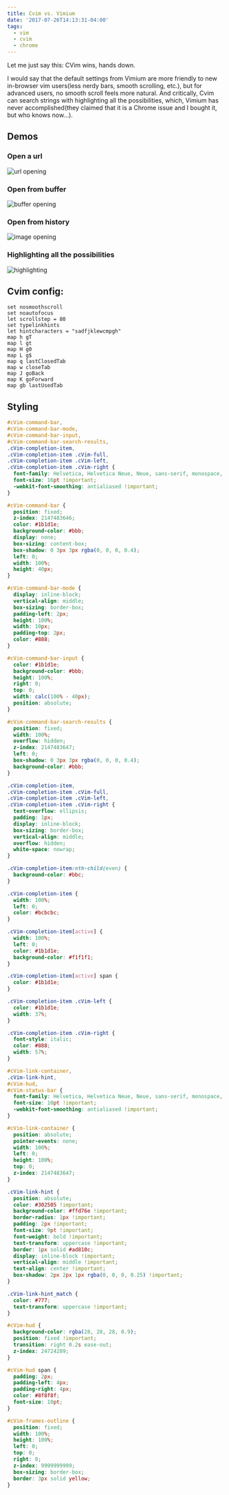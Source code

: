 ```yaml
---
title: Cvim vs. Vimium
date: '2017-07-26T14:13:31-04:00'
tags:
  - vim
  - cvim
  - chrome
---
```


Let me just say this: CVim wins, hands down.

I would say that the default settings from Vimium are more friendly to new in-browser vim users(less nerdy bars, smooth scrolling, etc.), but for advanced users, no smooth scroll feels more natural. And critically, Cvim can search strings with highlighting all the possibilities, which, Vimium has never accomplished(they claimed that it is a Chrome issue and I bought it, but who knows now...).

## Demos

### Open a url

![url opening](./Screen%20Shot%202017-07-26%20at%202.11.21%20PM.png)

### Open from buffer

![buffer opening](./Screen%20Shot%202017-07-26%20at%202.11.37%20PM.png)

### Open from history

![image opening](./Screen%20Shot%202017-07-26%20at%202.12.14%20PM.png)

### Highlighting all the possibilities

![highlighting](./Screen%20Shot%202017-07-26%20at%203.04.04%20PM.png)

## Cvim config:

```
set nosmoothscroll
set noautofocus
let scrollstep = 80
set typelinkhints
let hintcharacters = "sadfjklewcmpgh"
map h gT
map l gt
map H g0
map L g$
map q lastClosedTab
map w closeTab
map J goBack
map K goForward
map gb lastUsedTab
```

## Styling

```css
#cVim-command-bar,
#cVim-command-bar-mode,
#cVim-command-bar-input,
#cVim-command-bar-search-results,
.cVim-completion-item,
.cVim-completion-item .cVim-full,
.cVim-completion-item .cVim-left,
.cVim-completion-item .cVim-right {
  font-family: Helvetica, Helvetica Neue, Neue, sans-serif, monospace, Arial;
  font-size: 16pt !important;
  -webkit-font-smoothing: antialiased !important;
}

#cVim-command-bar {
  position: fixed;
  z-index: 2147483646;
  color: #1b1d1e;
  background-color: #bbb;
  display: none;
  box-sizing: content-box;
  box-shadow: 0 3px 3px rgba(0, 0, 0, 0.4);
  left: 0;
  width: 100%;
  height: 40px;
}

#cVim-command-bar-mode {
  display: inline-block;
  vertical-align: middle;
  box-sizing: border-box;
  padding-left: 2px;
  height: 100%;
  width: 10px;
  padding-top: 2px;
  color: #888;
}

#cVim-command-bar-input {
  color: #1b1d1e;
  background-color: #bbb;
  height: 100%;
  right: 0;
  top: 0;
  width: calc(100% - 40px);
  position: absolute;
}

#cVim-command-bar-search-results {
  position: fixed;
  width: 100%;
  overflow: hidden;
  z-index: 2147483647;
  left: 0;
  box-shadow: 0 3px 3px rgba(0, 0, 0, 0.4);
  background-color: #bbb;
}

.cVim-completion-item,
.cVim-completion-item .cVim-full,
.cVim-completion-item .cVim-left,
.cVim-completion-item .cVim-right {
  text-overflow: ellipsis;
  padding: 1px;
  display: inline-block;
  box-sizing: border-box;
  vertical-align: middle;
  overflow: hidden;
  white-space: nowrap;
}

.cVim-completion-item:nth-child(even) {
  background-color: #bbc;
}

.cVim-completion-item {
  width: 100%;
  left: 0;
  color: #bcbcbc;
}

.cVim-completion-item[active] {
  width: 100%;
  left: 0;
  color: #1b1d1e;
  background-color: #f1f1f1;
}

.cVim-completion-item[active] span {
  color: #1b1d1e;
}

.cVim-completion-item .cVim-left {
  color: #1b1d1e;
  width: 37%;
}

.cVim-completion-item .cVim-right {
  font-style: italic;
  color: #888;
  width: 57%;
}

#cVim-link-container,
.cVim-link-hint,
#cVim-hud,
#cVim-status-bar {
  font-family: Helvetica, Helvetica Neue, Neue, sans-serif, monospace, Arial;
  font-size: 10pt !important;
  -webkit-font-smoothing: antialiased !important;
}

#cVim-link-container {
  position: absolute;
  pointer-events: none;
  width: 100%;
  left: 0;
  height: 100%;
  top: 0;
  z-index: 2147483647;
}

.cVim-link-hint {
  position: absolute;
  color: #302505 !important;
  background-color: #ffd76e !important;
  border-radius: 1px !important;
  padding: 2px !important;
  font-size: 9pt !important;
  font-weight: bold !important;
  text-transform: uppercase !important;
  border: 1px solid #ad810c;
  display: inline-block !important;
  vertical-align: middle !important;
  text-align: center !important;
  box-shadow: 2px 2px 1px rgba(0, 0, 0, 0.25) !important;
}

.cVim-link-hint_match {
  color: #777;
  text-transform: uppercase !important;
}

#cVim-hud {
  background-color: rgba(28, 28, 28, 0.9);
  position: fixed !important;
  transition: right 0.2s ease-out;
  z-index: 24724289;
}

#cVim-hud span {
  padding: 2px;
  padding-left: 4px;
  padding-right: 4px;
  color: #8f8f8f;
  font-size: 10pt;
}

#cVim-frames-outline {
  position: fixed;
  width: 100%;
  height: 100%;
  left: 0;
  top: 0;
  right: 0;
  z-index: 9999999999;
  box-sizing: border-box;
  border: 3px solid yellow;
}
```

